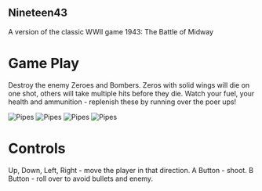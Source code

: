 ## Nineteen43
A version of the classic WWII game 1943: The Battle of Midway
<br />

# Game Play

Destroy the enemy Zeroes and Bombers.  Zeros with solid wings will die on one shot, others will take multiple hits before they die.  Watch your fuel, your health and ammunition - replenish these by running over the poer ups!

![Pipes](https://github.com/filmote/Nineteen43/blob/master/Artwork/screenshot_00.png) 
![Pipes](https://github.com/filmote/Nineteen43/blob/master/Artwork/screenshot_01.png) 
![Pipes](https://github.com/filmote/Nineteen43/blob/master/Artwork/screenshot_02.png) 
![Pipes](https://github.com/filmote/Nineteen43/blob/master/Artwork/screenshot_03.png) 

# Controls

Up, Down, Left, Right - move the player in that direction.
A Button - shoot.
B Button - roll over to avoid bullets and enemy.